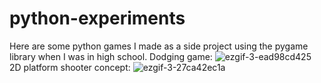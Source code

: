 # python-experiments
Here are some python games I made as a side project using the pygame library when I was in high school.
Dodging game:
![ezgif-3-ead98cd425](https://github.com/benjamingamrekeli/python-experiments/assets/53474397/db5ea729-298a-4467-8ba4-c33faf4cb759)
2D platform shooter concept:
![ezgif-3-27ca42ec1a](https://github.com/benjamingamrekeli/python-experiments/assets/53474397/c4ce8289-5a24-4447-859f-d3723dc7b690)
